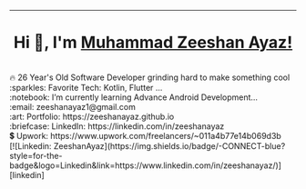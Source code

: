 <!-- <img src="https://raw.githubusercontent.com/saadpasta/saadpasta/master/Banner%20%20(1).png"/> -->
 <hr></hr>
<p align="center">
  <samp>
   <h1 align="center"> Hi 👋, I'm <a href="https://zeeshanayaz.github.io/">Muhammad Zeeshan Ayaz!</a></h1>
    <br>
    🔥 26 Year's Old Software Developer grinding hard to make something cool  <br>
    :sparkles: Favorite Tech: Kotlin, Flutter ... <br>
    :notebook: I’m currently learning Advance Android Development... <br>
    :email:	zeeshanayaz1@gmail.com <br>
    :art: Portfolio: https://zeeshanayaz.github.io <br>
    :briefcase: LinkedIn: https://linkedin.com/in/zeeshanayaz <br>
    💲 Upwork: https://www.upwork.com/freelancers/~011a4b77e14b069d3b <br>
   [![Linkedin: ZeeshanAyaz](https://img.shields.io/badge/-CONNECT-blue?style=for-the-badge&logo=Linkedin&link=https://www.linkedin.com/in/zeeshanayaz/)][linkedin]
   
  </samp>
</p>

<!-- ![enter image description here](https://github-readme-stats.vercel.app/api?username=zeeshanayaz&&show_icons=true&title_color=ffffff&icon_color=bb2acf&text_color=daf7dc&bg_color=151515) -->
